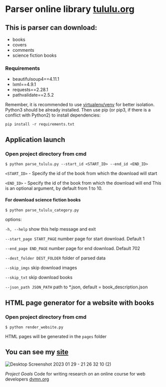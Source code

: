 # Parser online library [tululu.org](https://tululu.org/)

## This is parser can download:

- books
- covers
- comments
- science fiction books

### Requirements

* beautifulsoup4==4.11.1
* lxml==4.9.1
* requests==2.28.1
* pathvalidate==2.5.2

Remember, it is recommended to use [virtualenv/venv](https://docs.python.org/3/library/venv.html) for better isolation.
Python3 should be already installed. Then use pip (or pip3, if there is a conflict with Python2) to install dependencies:

```
pip install -r requirements.txt
```

## Application launch

### Open project directory from cmd

```
$ python parse_tululu.py --start_id <START_ID> --end_id <END_ID>
```

`<START_ID>` - Specify the id of the book from which the download will start

`<END_ID>` - Specify the id of the book from which the download will end
This is an optional argument, by default from 1 to 10.

#### For download science fiction books

```
$ python parse_tululu_category.py
```

options:

  `-h, --help` show this help message and exit
  
  `--start_page START_PAGE` number page for start download. Default 1
  
  `--end_page END_PAGE`   number page for end download. Default 702
  
  `--dest_folder DEST_FOLDER`  folder of parsed data
  
  `--skip_imgs` skip download images
  
  `--skip_txt` skip download books
  
  `--json_path JSON_PATH`  path to *.json, default = book_description.json

## HTML page generator for a website with books

### Open project directory from cmd

```
$ python render_website.py
```
HTML pages will be generated in the `pages` folder

## You can see my [site](https://ludwig300.github.io/online_library)

![Desktop Screenshot 2023 01 29 - 21 26 32 10 (2)](https://user-images.githubusercontent.com/105148929/215333100-b39f412c-8065-4496-8769-8469616fb042.png)


*Project Goals*
Code for writing research on an online course for web developers [dvmn.org](https://dvmn.org/)
